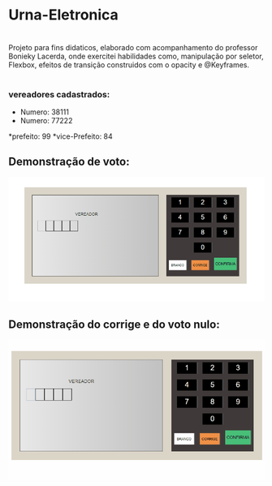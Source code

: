 # Urna-Eletronica
#
Projeto para fins didaticos, elaborado com acompanhamento do professor Bonieky Lacerda, onde exercitei habilidades como, manipulação por seletor, Flexbox, efeitos de transição construidos com o opacity e @Keyframes.
# 
### vereadores cadastrados:

* Numero: 38111
* Numero: 77222

*prefeito: 99
*vice-Prefeito: 84

## Demonstração de voto:

<img src="images\Gifs\Animação1.gif"/>

## Demonstração do corrige e do voto nulo:

<img src="images\Gifs\Animação2.gif"/>
                                                 
